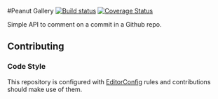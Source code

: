 #Peanut Gallery [![Build status][ci-image]][ci-url] [![Coverage Status][coverage-image]][coverage-url]

Simple API to comment on a commit in a Github repo.

## Contributing

### Code Style

This repository is configured with [EditorConfig](http://editorconfig.org) rules and
contributions should make use of them.

[ci-image]: https://travis-ci.org/Desire2Learn-Valence/peanut-gallery.svg?branch=master
[ci-url]: https://travis-ci.org/Desire2Learn-Valence/peanut-gallery
[coverage-image]: https://coveralls.io/repos/Desire2Learn-Valence/peanut-gallery/badge.png
[coverage-url]:https://coveralls.io/r/Desire2Learn-Valence/peanut-gallery
